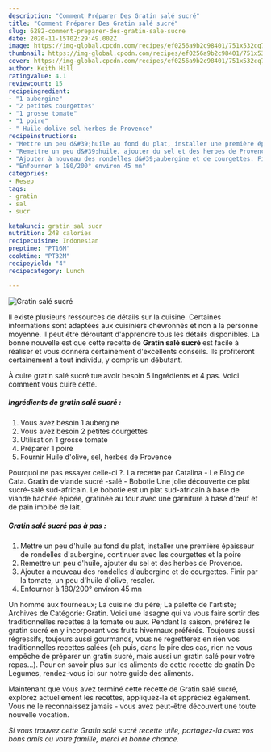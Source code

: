 ```yaml
---
description: "Comment Préparer Des Gratin salé sucré"
title: "Comment Préparer Des Gratin salé sucré"
slug: 6282-comment-preparer-des-gratin-sale-sucre
date: 2020-11-15T02:29:49.002Z
image: https://img-global.cpcdn.com/recipes/ef0256a9b2c98401/751x532cq70/gratin-sale-sucre-photo-principale-de-la-recette.jpg
thumbnail: https://img-global.cpcdn.com/recipes/ef0256a9b2c98401/751x532cq70/gratin-sale-sucre-photo-principale-de-la-recette.jpg
cover: https://img-global.cpcdn.com/recipes/ef0256a9b2c98401/751x532cq70/gratin-sale-sucre-photo-principale-de-la-recette.jpg
author: Keith Hill
ratingvalue: 4.1
reviewcount: 15
recipeingredient:
- "1 aubergine"
- "2 petites courgettes"
- "1 grosse tomate"
- "1 poire"
- " Huile dolive sel herbes de Provence"
recipeinstructions:
- "Mettre un peu d&#39;huile au fond du plat, installer une première épaisseur de rondelles d&#39;aubergine, continuer avec les courgettes et la poire"
- "Remettre un peu d&#39;huile, ajouter du sel et des herbes de Provence."
- "Ajouter à nouveau des rondelles d&#39;aubergine et de courgettes. Finir par la tomate, un peu d&#39;huile d&#39;olive, resaler."
- "Enfourner à 180/200° environ 45 mn"
categories:
- Resep
tags:
- gratin
- sal
- sucr

katakunci: gratin sal sucr 
nutrition: 248 calories
recipecuisine: Indonesian
preptime: "PT16M"
cooktime: "PT32M"
recipeyield: "4"
recipecategory: Lunch

---
```



![Gratin salé sucré](https://img-global.cpcdn.com/recipes/ef0256a9b2c98401/751x532cq70/gratin-sale-sucre-photo-principale-de-la-recette.jpg)

Il existe plusieurs ressources de détails sur la cuisine. Certaines informations sont adaptées aux cuisiniers chevronnés et non à la personne moyenne. Il peut être déroutant d'apprendre tous les détails disponibles. La bonne nouvelle est que cette recette de <strong> Gratin salé sucré </strong> est facile à réaliser et vous donnera certainement d'excellents conseils. Ils profiteront certainement à tout individu, y compris un débutant.

<!--inarticleads1-->

À cuire gratin salé sucré tue avoir besoin 5 Ingrédients et 4 pas. Voici comment vous cuire cette.

##### Ingrédients de gratin salé sucré :

1. Vous avez besoin 1 aubergine
1. Vous avez besoin 2 petites courgettes
1. Utilisation 1 grosse tomate
1. Préparer 1 poire
1. Fournir  Huile d&#39;olive, sel, herbes de Provence


Pourquoi ne pas essayer celle-ci ?. La recette par Catalina - Le Blog de Cata. Gratin de viande sucré -salé - Bobotie Une jolie découverte ce plat sucré-salé sud-africain. Le bobotie est un plat sud-africain à base de viande hachée épicée, gratinée au four avec une garniture à base d&#39;œuf et de pain imbibé de lait. 

<!--inarticleads2-->

##### Gratin salé sucré pas à pas :

1. Mettre un peu d&#39;huile au fond du plat, installer une première épaisseur de rondelles d&#39;aubergine, continuer avec les courgettes et la poire
1. Remettre un peu d&#39;huile, ajouter du sel et des herbes de Provence.
1. Ajouter à nouveau des rondelles d&#39;aubergine et de courgettes. Finir par la tomate, un peu d&#39;huile d&#39;olive, resaler.
1. Enfourner à 180/200° environ 45 mn


Un homme aux fourneaux; La cuisine du père; La palette de l&#39;artiste; Archives de Catégorie: Gratin. Voici une lasagne qui va vous faire sortir des traditionnelles recettes à la tomate ou aux. Pendant la saison, préférez le gratin sucré en y incorporant vos fruits hivernaux préférés. Toujours aussi régressifs, toujours aussi gourmands, vous ne regretterez en rien vos traditionnelles recettes salées (eh puis, dans le pire des cas, rien ne vous empêche de préparer un gratin sucré, mais aussi un gratin salé pour votre repas…). Pour en savoir plus sur les aliments de cette recette de gratin De Legumes, rendez-vous ici sur notre guide des aliments. 

<!--inarticleads1-->

<p>
Maintenant que vous avez terminé cette recette de Gratin salé sucré, explorez actuellement les recettes, appliquez-la et appréciez également. Vous ne le reconnaissez jamais - vous avez peut-être découvert une toute nouvelle vocation.
</p>

<p>
<i>Si vous trouvez cette Gratin salé sucré recette utile, partagez-la avec vos bons amis ou votre famille, merci et bonne chance.</i>
</p>
